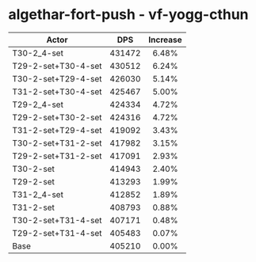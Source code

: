 # algethar-fort-push - vf-yogg-cthun
| Actor | DPS | Increase |
|---|:---:|:---:|
|T30-2_4-set|431472|6.48%|
|T29-2-set+T30-4-set|430512|6.24%|
|T30-2-set+T29-4-set|426030|5.14%|
|T31-2-set+T30-4-set|425467|5.00%|
|T29-2_4-set|424334|4.72%|
|T29-2-set+T30-2-set|424316|4.72%|
|T31-2-set+T29-4-set|419092|3.43%|
|T30-2-set+T31-2-set|417982|3.15%|
|T29-2-set+T31-2-set|417091|2.93%|
|T30-2-set|414943|2.40%|
|T29-2-set|413293|1.99%|
|T31-2_4-set|412852|1.89%|
|T31-2-set|408793|0.88%|
|T30-2-set+T31-4-set|407171|0.48%|
|T29-2-set+T31-4-set|405483|0.07%|
|Base|405210|0.00%|
